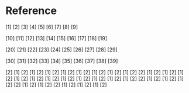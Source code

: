 <!-- Este /diretorio deve listar todas as referências e bibliografias utilizadas no projeto, com certo nível de detalhamento e links de acesso. -->
# Reference
[1]
[2]
[3]
[4]
[5]
[6]
[7]
[8]
[9]

[10]
[11]
[12]
[13]
[14]
[15]
[16]
[17]
[18]
[19]

[20]
[21]
[22]
[23]
[24]
[25]
[26]
[27]
[28]
[29]

[30]
[31]
[32]
[33]
[34]
[35]
[36]
[37]
[38]
[39]

[2]
[1]
[2]
[1]
[2]
[1]
[2]
[1]
[2]
[1]
[2]
[1]
[2]
[1]
[2]
[1]
[2]
[2]
[1]
[2]
[1]
[2]
[1]
[2]
[1]
[2]
[1]
[2]
[1]
[2]
[1]
[2]
[1]
[2]
[1]
[2]
[1]
[2]
[1]
[2]
[2]
[1]
[2]
[1]
[2]
[1]
[2]
[2]
[1]
[2]
[1]
[2]
[2]
[1]
[2]
[1]
[2]
[1]
[2]